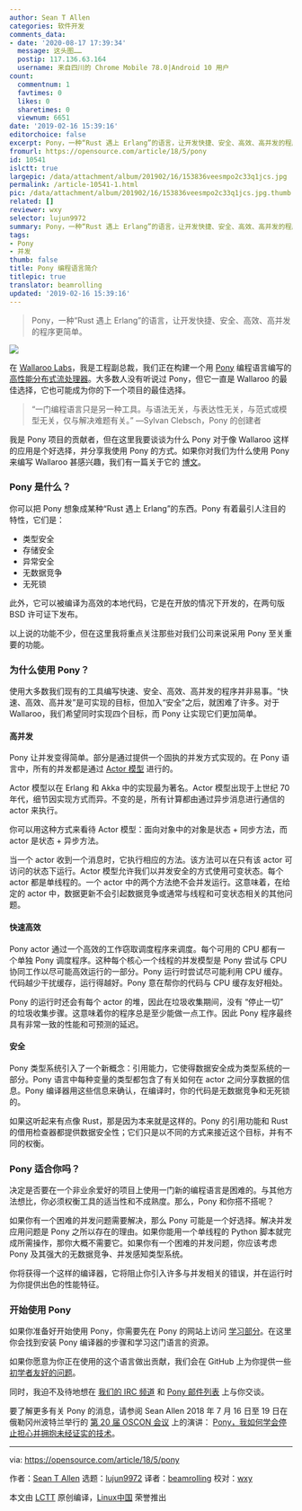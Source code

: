 ```yaml
---
author: Sean T Allen
categories: 软件开发
comments_data:
- date: '2020-08-17 17:39:34'
  message: 这头图……
  postip: 117.136.63.164
  username: 来自四川的 Chrome Mobile 78.0|Android 10 用户
count:
  commentnum: 1
  favtimes: 0
  likes: 0
  sharetimes: 0
  viewnum: 6651
date: '2019-02-16 15:39:16'
editorchoice: false
excerpt: Pony，一种“Rust 遇上 Erlang”的语言，让开发快捷、安全、高效、高并发的程序更简单。
fromurl: https://opensource.com/article/18/5/pony
id: 10541
islctt: true
largepic: /data/attachment/album/201902/16/153836veesmpo2c33q1jcs.jpg
permalink: /article-10541-1.html
pic: /data/attachment/album/201902/16/153836veesmpo2c33q1jcs.jpg.thumb.jpg
related: []
reviewer: wxy
selector: lujun9972
summary: Pony，一种“Rust 遇上 Erlang”的语言，让开发快捷、安全、高效、高并发的程序更简单。
tags:
- Pony
- 并发
thumb: false
title: Pony 编程语言简介
titlepic: true
translator: beamrolling
updated: '2019-02-16 15:39:16'
---
```



> 
> Pony，一种“Rust 遇上 Erlang”的语言，让开发快捷、安全、高效、高并发的程序更简单。
> 
> 
> 


![](/data/attachment/album/201902/16/153836veesmpo2c33q1jcs.jpg)


在 [Wallaroo Labs](http://www.wallaroolabs.com/)，我是工程副总裁，我们正在构建一个用 [Pony](https://www.ponylang.org/) 编程语言编写的 [高性能分布式流处理器](https://github.com/wallaroolabs/wallaroo)。大多数人没有听说过 Pony，但它一直是 Wallaroo 的最佳选择，它也可能成为你的下一个项目的最佳选择。



> 
> “一门编程语言只是另一种工具。与语法无关，与表达性无关，与范式或模型无关，仅与解决难题有关。” —Sylvan Clebsch，Pony 的创建者
> 
> 
> 


我是 Pony 项目的贡献者，但在这里我要谈谈为什么 Pony 对于像 Wallaroo 这样的应用是个好选择，并分享我使用 Pony 的方式。如果你对我们为什么使用 Pony 来编写 Wallaroo 甚感兴趣，我们有一篇关于它的 [博文](https://blog.wallaroolabs.com/2017/10/why-we-used-pony-to-write-wallaroo/)。


### Pony 是什么？


你可以把 Pony 想象成某种“Rust 遇上 Erlang”的东西。Pony 有着最引人注目的特性，它们是：


* 类型安全
* 存储安全
* 异常安全
* 无数据竞争
* 无死锁


此外，它可以被编译为高效的本地代码，它是在开放的情况下开发的，在两句版 BSD 许可证下发布。


以上说的功能不少，但在这里我将重点关注那些对我们公司来说采用 Pony 至关重要的功能。


### 为什么使用 Pony？


使用大多数我们现有的工具编写快速、安全、高效、高并发的程序并非易事。“快速、高效、高并发”是可实现的目标，但加入“安全”之后，就困难了许多。对于 Wallaroo，我们希望同时实现四个目标，而 Pony 让实现它们更加简单。


#### 高并发


Pony 让并发变得简单。部分是通过提供一个固执的并发方式实现的。在 Pony 语言中，所有的并发都是通过 [Actor 模型](https://en.wikipedia.org/wiki/Actor_model) 进行的。


Actor 模型以在 Erlang 和 Akka 中的实现最为著名。Actor 模型出现于上世纪 70 年代，细节因实现方式而异。不变的是，所有计算都由通过异步消息进行通信的 actor 来执行。


你可以用这种方式来看待 Actor 模型：面向对象中的对象是状态 + 同步方法，而 actor 是状态 + 异步方法。


当一个 actor 收到一个消息时，它执行相应的方法。该方法可以在只有该 actor 可访问的状态下运行。Actor 模型允许我们以并发安全的方式使用可变状态。每个 actor 都是单线程的。一个 actor 中的两个方法绝不会并发运行。这意味着，在给定的 actor 中，数据更新不会引起数据竞争或通常与线程和可变状态相关的其他问题。


#### 快速高效


Pony actor 通过一个高效的工作窃取调度程序来调度。每个可用的 CPU 都有一个单独 Pony 调度程序。这种每个核心一个线程的并发模型是 Pony 尝试与 CPU 协同工作以尽可能高效运行的一部分。Pony 运行时尝试尽可能利用 CPU 缓存。代码越少干扰缓存，运行得越好。Pony 意在帮你的代码与 CPU 缓存友好相处。


Pony 的运行时还会有每个 actor 的堆，因此在垃圾收集期间，没有 “停止一切” 的垃圾收集步骤。这意味着你的程序总是至少能做一点工作。因此 Pony 程序最终具有非常一致的性能和可预测的延迟。


#### 安全


Pony 类型系统引入了一个新概念：引用能力，它使得数据安全成为类型系统的一部分。Pony 语言中每种变量的类型都包含了有关如何在 actor 之间分享数据的信息。Pony 编译器用这些信息来确认，在编译时，你的代码是无数据竞争和无死锁的。


如果这听起来有点像 Rust，那是因为本来就是这样的。Pony 的引用功能和 Rust 的借用检查器都提供数据安全性；它们只是以不同的方式来接近这个目标，并有不同的权衡。


### Pony 适合你吗？


决定是否要在一个非业余爱好的项目上使用一门新的编程语言是困难的。与其他方法想比，你必须权衡工具的适当性和不成熟度。那么，Pony 和你搭不搭呢？


如果你有一个困难的并发问题需要解决，那么 Pony 可能是一个好选择。解决并发应用问题是 Pony 之所以存在的理由。如果你能用一个单线程的 Python 脚本就完成所需操作，那你大概不需要它。如果你有一个困难的并发问题，你应该考虑 Pony 及其强大的无数据竞争、并发感知类型系统。


你将获得一个这样的编译器，它将阻止你引入许多与并发相关的错误，并在运行时为你提供出色的性能特征。


### 开始使用 Pony


如果你准备好开始使用 Pony，你需要先在 Pony 的网站上访问 [学习部分](https://www.ponylang.org/learn/)。在这里你会找到安装 Pony 编译器的步骤和学习这门语言的资源。


如果你愿意为你正在使用的这个语言做出贡献，我们会在 GitHub 上为你提供一些 [初学者友好的问题](https://github.com/ponylang/ponyc/issues?q=is%3Aissue+is%3Aopen+label%3A%22complexity%3A+beginner+friendly%22)。


同时，我迫不及待地想在 [我们的 IRC 频道](https://webchat.freenode.net/?channels=%23ponylang) 和 [Pony 邮件列表](https://pony.groups.io/g/user) 上与你交谈。


要了解更多有关 Pony 的消息，请参阅 Sean Allen 2018 年 7 月 16 日至 19 日在俄勒冈州波特兰举行的 [第 20 届 OSCON 会议](https://conferences.oreilly.com/oscon/oscon-or) 上的演讲： [Pony，我如何学会停止担心并拥抱未经证实的技术](https://conferences.oreilly.com/oscon/oscon-or/public/schedule/speaker/213590)。




---


via: <https://opensource.com/article/18/5/pony>


作者：[Sean T Allen](https://opensource.com/users/seantallen) 选题：[lujun9972](https://github.com/lujun9972) 译者：[beamrolling](https://github.com/beamrolling) 校对：[wxy](https://github.com/wxy)


本文由 [LCTT](https://github.com/LCTT/TranslateProject) 原创编译，[Linux中国](https://linux.cn/) 荣誉推出